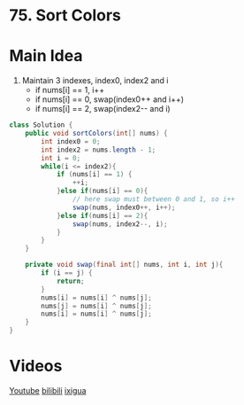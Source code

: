 # 75. Sort Colors

# Main Idea
1. Maintain 3 indexes, index0, index2 and i
    - if nums[i] == 1, i++
    - if nums[i] == 0, swap(index0++ and i++)
    - if nums[i] == 2, swap(index2-- and i)

```java
class Solution {
    public void sortColors(int[] nums) {
        int index0 = 0;
        int index2 = nums.length - 1;
        int i = 0;
        while(i <= index2){
            if (nums[i] == 1) {
                ++i;
            }else if(nums[i] == 0){
                // here swap must between 0 and 1, so i++
                swap(nums, index0++, i++);
            }else if(nums[i] == 2){
                swap(nums, index2--, i);
            }
        }
    }

    private void swap(final int[] nums, int i, int j){
        if (i == j) {
            return;
        }
        nums[i] = nums[i] ^ nums[j];
        nums[j] = nums[i] ^ nums[j];
        nums[i] = nums[i] ^ nums[j];
    }
}
```

# Videos
[Youtube](https://www.youtube.com/watch?v=0CfgDXwuGxQ)
[bilibili](https://www.bilibili.com/video/BV1Ph41187rS/)
[ixigua](https://www.ixigua.com/i7023771682510897678/)
